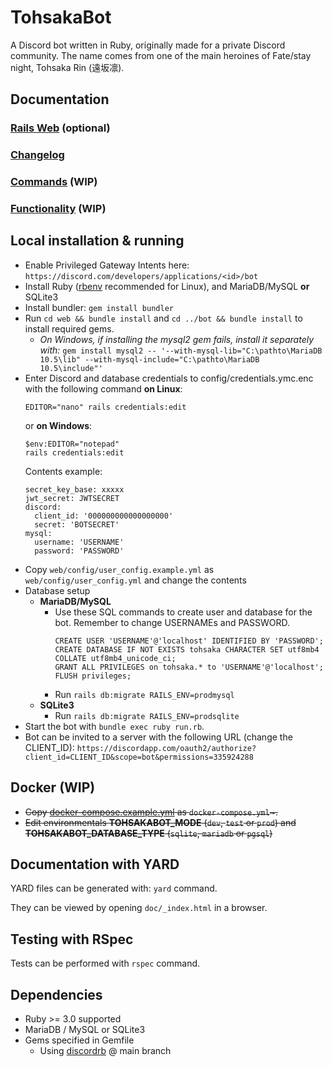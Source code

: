# TohsakaBot
A Discord bot written in Ruby, originally made for a private Discord community. The name comes from one of the main heroines of Fate/stay night, Tohsaka Rin (遠坂凛).

## Documentation

### [Rails Web](web) (optional)

### [Changelog](CHANGELOG.md)

### [Commands](documentation/commands.md) (WIP)

### [Functionality](documentation/functionality.md) (WIP)

## Local installation & running
- Enable Privileged Gateway Intents here: `https://discord.com/developers/applications/<id>/bot`
- Install Ruby ([rbenv](https://github.com/rbenv/rbenv) recommended for Linux), and MariaDB/MySQL **or** SQLite3
- Install bundler: `gem install bundler`
- Run `cd web && bundle install` and `cd ../bot && bundle install` to install required gems.
  - _On Windows, if installing the mysql2 gem fails, install it separately with:_
    `gem install mysql2 -- '--with-mysql-lib="C:\pathto\MariaDB 10.5\lib" --with-mysql-include="C:\pathto\MariaDB 10.5\include"'`
- Enter Discord and database credentials to config/credentials.ymc.enc with the following command **on Linux**:
  ```
  EDITOR="nano" rails credentials:edit
  ```
  or **on Windows**:
  ```
  $env:EDITOR="notepad"
  rails credentials:edit
  ```
  Contents example:
  ```
  secret_key_base: xxxxx
  jwt_secret: JWTSECRET
  discord:
    client_id: '000000000000000000'
    secret: 'BOTSECRET'
  mysql:
    username: 'USERNAME'
    password: 'PASSWORD'
  ```
- Copy `web/config/user_config.example.yml` as `web/config/user_config.yml` and change the contents
- Database setup
  - **MariaDB/MySQL**
    - Use these SQL commands to create user and database for the bot. Remember to change USERNAMEs and PASSWORD.
      ```
      CREATE USER 'USERNAME'@'localhost' IDENTIFIED BY 'PASSWORD';
      CREATE DATABASE IF NOT EXISTS tohsaka CHARACTER SET utf8mb4 COLLATE utf8mb4_unicode_ci;
      GRANT ALL PRIVILEGES on tohsaka.* to 'USERNAME'@'localhost';
      FLUSH privileges;
      ```
    - Run `rails db:migrate RAILS_ENV=prodmysql`
  - **SQLite3**
    - Run `rails db:migrate RAILS_ENV=prodsqlite`
- Start the bot with `bundle exec ruby run.rb`.
- Bot can be invited to a server with the following URL (change the CLIENT_ID): 
   `https://discordapp.com/oauth2/authorize?client_id=CLIENT_ID&scope=bot&permissions=335924288`

## Docker (WIP)
- ~~Copy [docker-compose.example.yml](docker-compose.example.yml) as `docker-compose.yml`~.~~
- ~~Edit environmentals **TOHSAKABOT_MODE** (`dev`, `test` or `prod`) and **TOHSAKABOT_DATABASE_TYPE** (`sqlite`, `mariadb` or `pgsql`)~~

## Documentation with YARD
YARD files can be generated with: `yard` command.

They can be viewed by opening `doc/_index.html` in a browser.

## Testing with RSpec
Tests can be performed with `rspec` command.

## Dependencies
* Ruby >= 3.0 supported
* MariaDB / MySQL or SQLite3
* Gems specified in Gemfile
  * Using [discordrb](https://github.com/shardlab/discordrb) @ main branch
